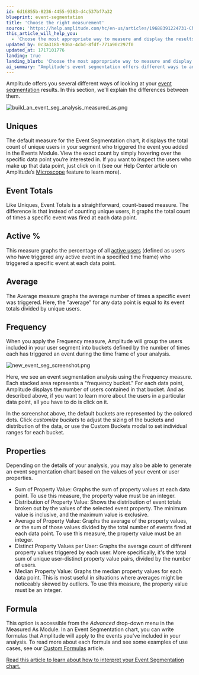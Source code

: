 ```yaml
---
id: 6d16855b-8236-4455-9383-d4c537bf7a32
blueprint: event-segmentation
title: 'Choose the right measurement'
source: 'https://help.amplitude.com/hc/en-us/articles/19688391224731-Choose-the-right-measurement-for-your-Event-Segmentation-chart'
this_article_will_help_you:
  - 'Choose the most appropriate way to measure and display the results of your event segmentation analysis'
updated_by: 0c3a318b-936a-4cbd-8fdf-771a90c297f0
updated_at: 1717101776
landing: true
landing_blurb: 'Choose the most appropriate way to measure and display the results of your event segmentation analysis'
ai_summary: "Amplitude's event segmentation offers different ways to analyze your data. You can view unique users, event totals, active percentages, averages, and frequencies. The tool also allows you to group users by property values and create custom formulas. By clicking on data points, you can explore more details about your analysis. Customize bucket sizes and distributions to tailor your view. With Amplitude's event segmentation, you gain insights into user behavior and event triggers, helping you make informed decisions based on your data."
---
```

Amplitude offers you several different ways of looking at your [event segmentation](/docs/analytics/charts/event-segmentation/event-segmentation-build) results. In this section, we'll explain the differences between them.

![build_an_event_seg_analysis_measured_as.png](/docs/output/img/event-segmentation/build-an-event-seg-analysis-measured-as-png.png)

## Uniques

The default measure for the Event Segmentation chart, it displays the total count of unique users in your segment who triggered the event you added in the Events Module. View the exact count by simply hovering over the specific data point you’re interested in. If you want to inspect the users who make up that data point, just click on it (see our Help Center article on Amplitude’s [Microscope](/docs/analytics/microscope) feature to learn more).

## Event Totals

Like Uniques, Event Totals is a straightforward, count-based measure. The difference is that instead of counting unique users, it graphs the total count of times a specific event was fired at each data point.

## Active %

This measure graphs the percentage of all [active users](/docs/get-started/helpful-definitions) (defined as users who have triggered any active event in a specified time frame) who triggered a specific event at each data point.

## Average

The Average measure graphs the average number of times a specific event was triggered. Here, the "average" for any data point is equal to its event totals divided by unique users.

## Frequency

When you apply the Frequency measure, Amplitude will group the users included in your user segment into buckets defined by the number of times each has triggered an event during the time frame of your analysis.

![new_event_seg_screenshot.png](/docs/output/img/event-segmentation/new-event-seg-screenshot-png.png)

Here, we see an event segmentation analysis using the Frequency measure. Each stacked area represents a "frequency bucket." For each data point, Amplitude displays the number of users contained in that bucket. And as described above, if you want to learn more about the users in a particular data point, all you have to do is click on it.

In the screenshot above, the default buckets are represented by the colored dots. Click *customize buckets* to adjust the sizing of the buckets and distribution of the data, or use the Custom Buckets modal to set individual ranges for each bucket.

## Properties

Depending on the details of your analysis, you may also be able to generate an event segmentation chart based on the values of your event or user properties.

* Sum of Property Value: Graphs the sum of property values at each data point. To use this measure, the property value must be an integer.
* Distribution of Property Value: Shows the distribution of event totals broken out by the values of the selected event property. The minimum value is inclusive, and the maximum value is exclusive.
* Average of Property Value: Graphs the average of the property values, or the sum of those values divided by the total number of events fired at each data point. To use this measure, the property value must be an integer.
* Distinct Property Values per User: Graphs the average count of different property values triggered by each user. More specifically, it's the total sum of unique user-distinct property value pairs, divided by the number of users.
* Median Property Value: Graphs the median property values for each data point. This is most useful in situations where averages might be noticeably skewed by outliers. To use this measure, the property value must be an integer.

## Formula

This option is accessible from the *Advanced* drop-down menu in the Measured As Module. In an Event Segmentation chart, you can write formulas that Amplitude will apply to the events you've included in your analysis. To read more about each formula and see some examples of use cases, see our [Custom Formulas](/docs/analytics/charts/event-segmentation/event-segmentation-custom-formulas) article.

[Read this article to learn about how to interpret your Event Segmentation chart.](/docs/analytics/charts/event-segmentation/event-segmentation-interpret-1)